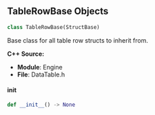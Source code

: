 ## TableRowBase Objects

```python
class TableRowBase(StructBase)
```

Base class for all table row structs to inherit from.

**C++ Source:**

- **Module**: Engine
- **File**: DataTable.h

<a id="unreal.TableRowBase.__init__"></a>

#### __init__

```python
def __init__() -> None
```

<a id="unreal.GameplayTagTableRow"></a>